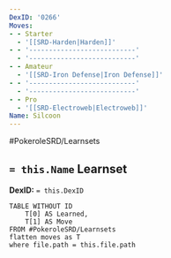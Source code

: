 ```yaml
---
DexID: '0266'
Moves:
- - Starter
  - '[[SRD-Harden|Harden]]'
- - '---------------------------'
  - '---------------------------'
- - Amateur
  - '[[SRD-Iron Defense|Iron Defense]]'
- - '---------------------------'
  - '---------------------------'
- - Pro
  - '[[SRD-Electroweb|Electroweb]]'
Name: Silcoon
---
```


#PokeroleSRD/Learnsets

## `= this.Name` Learnset

**DexID:** `= this.DexID`

```dataview
TABLE WITHOUT ID
    T[0] AS Learned,
    T[1] AS Move
FROM #PokeroleSRD/Learnsets
flatten moves as T
where file.path = this.file.path
```
